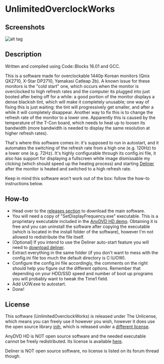 # UnlimitedOverclockWorks

## Screenshots

![alt tag](https://b.doko.moe/vzzzij.png)

## Description
Written and compiled using Code::Blocks 16.01 and GCC.

This is a software made for overclockable 1440p Korean monitors (Qnix QX2710, X-Star DP2710, Yamakasi Catleap 2b). A known issue for these monitors is the "cold start" one, which occurs when the monitor is overclocked to high refresh rates and the computer its plugged into just booted after being off for a while: a good portion of the monitor displays a dense blackish tint, which will make it completely unusable; one way of fixing this is just waiting: the tint will progressively get smaller, and after a while it will completely disappear. Another way to fix this is to change the refresh rate of the monitor to a lower one.
Apparently this is caused by the temperature of the T-Con board, which needs to heat up to loosen its bandwidth (more bandwidth is needed to display the same resolution at higher refresh rates).

That's where this software comes in: it's supposed to run in autostart, and it automates the switching of the refresh rate from a high one (e.g. 120Hz) to a lower one (e.g. 72Hz). It's highly configurable through its config.ini file, it also has support for displaying a fullscreen white image dismissable my clicking (which should speed up the heating process) and starting [Deliner](https://www.monitortests.com/forum/Thread-Deliner) after the monitor is heated and switched to a high refresh rate.

Keep in mind this software won't work out of the box: follow the how-to instructions below.

## How-to
- Head over to the [releases section](https://github.com/Wyse-/UnlimitedOverclockWorks/releases) to download the main software.
- You will need a copy of "SetDisplayFrequency.exe" executable. This is a proprietary executable included in the [AnyDVD HD demo](https://www.redfox.bz/download.html). Obtaining it is free and you can uninstall the software after copying the executable (which is located in the install folder of the software), however I'm not allowed to redistribute the file itself.
- [Optional] If you intend to use the Deliner auto-start feature you will need to [download deliner](https://www.monitortests.com/forum/Thread-Deliner).
- Extract everything in the same folder (if you don't want to mess with the config.ini file too much the default directory is C:\UOW).
- Configure the config.ini file accordingly, the comments on the right should help you figure out the different options. Remember that depending on your HDD/SSD speed and number of boot up programs you will probably want to tweak the Time1 field.
- Add UOW.exe to autostart.
- Done!

## License
This software (UnlimitedOverclockWorks) is released under The Unlicense, which means you can freely use it however you wish, however it does use the open source library [inih](https://github.com/benhoyt/inih), which is released under a [different license](https://github.com/Wyse-/UnlimitedOverclockWorks/blob/master/LICENSE_inih).

AnyDVD HD is NOT open source software and the needed executable cannot be freely redistributed. Its license is available [here](https://www.redfox.bz/en/terms.html).

Deliner is NOT open source software, no license is listed on its forum thread though.
